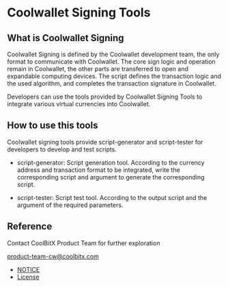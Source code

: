 # Coolwallet Signing Tools

## What is Coolwallet Signing
Coolwallet Signing is defined by the Coolwallet development team, the only format to communicate with Coolwallet.
The core sign logic and operation remain in Coolwallet, the other parts are transferred to open and expandable computing devices.
The script defines the transaction logic and the used algorithm, and completes the transaction signature in Coolwallet.

Developers can use the tools provided by Coolwallet Signing Tools to integrate various virtual currencies into Coolwallet.

## How to use this tools

Coolwallet signing tools provide script-generator and script-tester for developers to develop and test scripts.

- script-generator: Script generation tool. According to the currency address and transaction format to be integrated, write the corresponding script and argument to generate the corresponding script.

- script-tester: Script test tool. According to the output script and the argument of the required parameters.


## Reference

Contact CoolBitX Product Team for further exploration

product-team-cw@coolbitx.com

* [NOTICE](./NOTICE)
* [License](./LICENSE)




